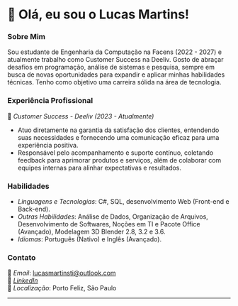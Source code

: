 # 👋 Olá, eu sou o Lucas Martins!

### Sobre Mim
Sou estudante de Engenharia da Computação na Facens (2022 - 2027) e atualmente trabalho como Customer Success na Deeliv. Gosto de abraçar desafios em programação, análise de sistemas e pesquisa, sempre em busca de novas oportunidades para expandir e aplicar minhas habilidades técnicas. Tenho como objetivo uma carreira sólida na área de tecnologia.

### Experiência Profissional
💼 *Customer Success - Deeliv (2023 - Atualmente)*
- Atuo diretamente na garantia da satisfação dos clientes, entendendo suas necessidades e fornecendo uma comunicação eficaz para uma experiência positiva.
- Responsável pelo acompanhamento e suporte contínuo, coletando feedback para aprimorar produtos e serviços, além de colaborar com equipes internas para alinhar expectativas e resultados.

### Habilidades
- *Linguagens e Tecnologias*: C#, SQL, desenvolvimento Web (Front-end e Back-end).
- *Outras Habilidades*: Análise de Dados, Organização de Arquivos, Desenvolvimento de Softwares, Noções em TI e Pacote Office (Avançado), Modelagem 3D Blender 2.8, 3.2 e 3.6.
- *Idiomas*: Português (Nativo) e Inglês (Avançado).

### Contato
📧 *Email*: lucasmartinsti@outlook.com  
🔗 [*LinkedIn*](https://www.linkedin.com/in/lucas-martins-0a135b1b4/)  
📍 *Localização*: Porto Feliz, São Paulo  

---